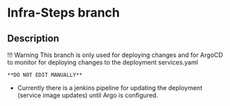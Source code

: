 # Infra-Steps branch

## Description 
!!! Warning
    This branch is only used for deploying changes and for ArgoCD to monitor for deploying changes to the deployment services.yaml

    **DO NOT EDIT MANUALLY**

- Currently there is a jenkins pipeline for updating the deployment (service image updates) until Argo is configured.